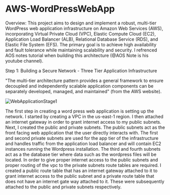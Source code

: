 # AWS-WordPressWebApp
Overview: This project aims to design and implement a robust, multi-tier WordPress web application infrastructure on Amazon Web Services (AWS), incorporating Virtual Private Cloud (VPC), Elastic Compute Cloud (EC2), Application Load Balancer (ALB), Relational Database Service (RDS), and Elastic File System (EFS). The primary goal is to achieve high availability and fault tolerance while maintaining scalability and security. I refrenced AOS notes tutorial when building this architecture (@AOS Note is his youtube channel). 

Step 1: Building a Secure Network - Three Tier Application Infrastructure

"The multi-tier architecture pattern provides a general framework to ensure decoupled and independently scalable application components can be separately developed, managed, and maintained" (from the AWS website). 

![WebApplicationStage1](https://github.com/sauravnakarmi/AWS-WordPressWebApp/assets/70821330/092605ba-29ba-4218-a83c-ee35cc594b05)

The first step in creating a word press web application is setting up the network. I started by creating a VPC in the us-east-1 region. I then attached an internet gateway in order to grant internet access to my public subnets. Next, I created the public and private subnets. The public subnets act as the front facing web application that the user directly interacts with. The first and second private subnets are used for the app tier of the infrastructure and handles traffic from the application load balancer and will contain EC2 instances running the Wordpress installation. The third and fourth subnets act as a the database tier where data such as the wordpress files will be located. In order to give proper internet access to the public subnets and proper routing of the vpc to the private subnets route tables are required. I created a public route table that has an internet gateway attached to it to grant internet access to the public subnet and a private route table that does not have an internet gate way attached to it. These were subsequently attached to the public and private subnets respectively. 
